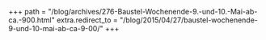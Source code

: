 +++
path = "/blog/archives/276-Baustel-Wochenende-9.-und-10.-Mai-ab-ca.-900.html"
extra.redirect_to = "/blog/2015/04/27/baustel-wochenende-9-und-10-mai-ab-ca-9-00/"
+++
